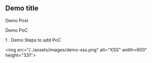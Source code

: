 
## Demo title

Demo Post

Demo PoC

1 . Demo Steps to add PoC

 <img src="/../assets/images/demo-xss.png" alt="XSS" width=600" height="331"> 
